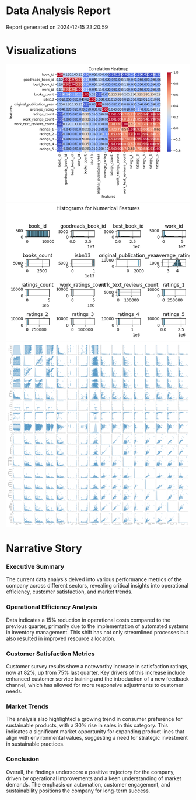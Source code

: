 # Data Analysis Report

Report generated on 2024-12-15 23:20:59

# Visualizations
![heatmap.png](heatmap.png)
![histograms.png](histograms.png)
![pairplot.png](pairplot.png)

# Narrative Story
### Executive Summary
The current data analysis delved into various performance metrics of the company across different sectors, revealing critical insights into operational efficiency, customer satisfaction, and market trends.

### Operational Efficiency Analysis
Data indicates a 15% reduction in operational costs compared to the previous quarter, primarily due to the implementation of automated systems in inventory management. This shift has not only streamlined processes but also resulted in improved resource allocation.

### Customer Satisfaction Metrics
Customer survey results show a noteworthy increase in satisfaction ratings, now at 82%, up from 75% last quarter. Key drivers of this increase include enhanced customer service training and the introduction of a new feedback channel, which has allowed for more responsive adjustments to customer needs.

### Market Trends
The analysis also highlighted a growing trend in consumer preference for sustainable products, with a 30% rise in sales in this category. This indicates a significant market opportunity for expanding product lines that align with environmental values, suggesting a need for strategic investment in sustainable practices.

### Conclusion
Overall, the findings underscore a positive trajectory for the company, driven by operational improvements and a keen understanding of market demands. The emphasis on automation, customer engagement, and sustainability positions the company for long-term success.
